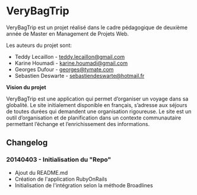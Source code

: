 # VeryBagTrip
VeryBagTrip est un projet réalisé dans le cadre pédagogique de deuxième année
de Master en Management de Projets Web.

Les auteurs du projet sont:

* Teddy Lecaillon - teddy.lecaillon@gmail.com
* Karine Houmadi - karine.houmadi@gmail.com
* Georges Dufour - georges@tymate.com
* Sebastien Deswarte - sebastiendeswarte@hotmail.fr

**Vision du projet**

VeryBagTrip est une application qui permet d’organiser un voyage dans sa globalité. Le site initialement disponible en français, s’adresse aux séjours de toutes durées qui demandent une organisation rigoureuse.
Le site est un outil d’organisation et de planification dans un contexte communautaire permettant l’échange et l’enrichissement des informations.   


## Changelog
### 20140403 - Initialisation du "Repo"
* Ajout du README.md
* Création de l'application RubyOnRails
* Initialisation de l'intégration selon la méthode Broadlines

